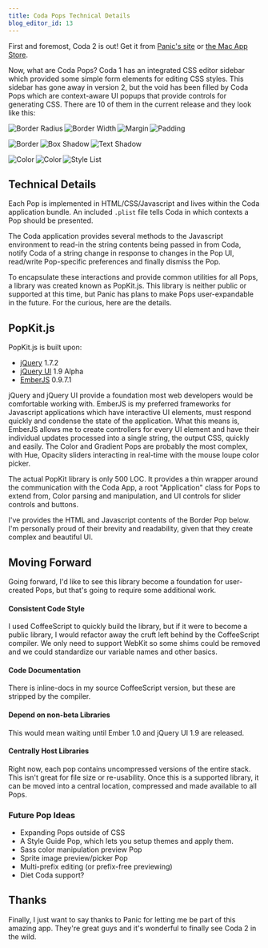 ```yaml
---
title: Coda Pops Technical Details
blog_editor_id: 13
---
```


[Panic's site]: https://panic.com/coda/
[the Mac App Store]: http://itunes.apple.com/us/app/coda-2/id499340368?mt=12
[jQuery]: http://jquery.com
[jQuery UI]: http://jqueryui.com
[EmberJS]: http://emberjs.com

First and foremost, Coda 2 is out! Get it from [Panic's site] or [the Mac App Store].

Now, what are Coda Pops? Coda 1 has an integrated CSS editor sidebar which provided some simple form elements for editing CSS styles. This sidebar has gone away in version 2, but the void has been filled by Coda Pops which are context-aware UI popups that provide controls for generating CSS. There are 10 of them in the current release and they look like this:
    
<a href="/projects/coda/radius.png"><img src="/projects/coda/radius-small.png" alt="Border Radius" align="left"></a>
<a href="/projects/coda/border-width.png"><img src="/projects/coda/border-width-small.png" alt="Border Width" align="left"></a>
<a href="/projects/coda/margin.png"><img src="/projects/coda/margin-small.png" alt="Margin" align="left"></a>
<a href="/projects/coda/padding.png"><img src="/projects/coda/padding-small.png" alt="Padding" align="left"></a>
<br clear="all">

<a href="/projects/coda/border.png"><img src="/projects/coda/border-small.png" alt="Border" align="left"></a>
<a href="/projects/coda/box-shadow.png"><img src="/projects/coda/box-shadow-small.png" alt="Box Shadow" align="left"></a>
<a href="/projects/coda/text-shadow.png"><img src="/projects/coda/text-shadow-small.png" alt="Text Shadow" align="left"></a>
<br clear="all">

<a href="/projects/coda/color.png"><img src="/projects/coda/color-small.png" alt="Color" align="left"></a>
<a href="/projects/coda/gradient.png"><img src="/projects/coda/gradient-small.png" alt="Color" align="left"></a>
<a href="/projects/coda/styles.png"><img src="/projects/coda/styles-small.png" alt="Style List" align="left"></a>
<br clear="all">

## Technical Details

Each Pop is implemented in HTML/CSS/Javascript and lives within the Coda application bundle. An included `.plist` file tells Coda in which contexts a Pop should be presented.

The Coda application provides several methods to the Javascript environment to read-in the string contents being passed in from Coda, notify Coda of a string change in response to changes in the Pop UI, read/write Pop-specific preferences and finally dismiss the Pop.

To encapsulate these interactions and provide common utilities for all Pops, a library was created known as PopKit.js. This library is neither public or supported at this time, but Panic has plans to make Pops user-expandable in the future. For the curious, here are the details.

## PopKit.js

PopKit.js is built upon:

* [jQuery] 1.7.2
* [jQuery UI] 1.9 Alpha
* [EmberJS] 0.9.7.1

jQuery and jQuery UI provide a foundation most web developers would be comfortable working with. EmberJS is my preferred frameworks for Javascript applications which have interactive UI elements, must respond quickly and condense the state of the application. What this means is, EmberJS allows me to create controllers for every UI element and have their individual updates processed into a single string, the output CSS, quickly and easily. The Color and Gradient Pops are probably the most complex, with Hue, Opacity sliders interacting in real-time with the mouse loupe color picker.

The actual PopKit library is only 500 LOC. It provides a thin wrapper around the communication with the Coda App, a root "Application" class for Pops to extend from, Color parsing and manipulation, and UI controls for slider controls and buttons.

I've provides the HTML and Javascript contents of the Border Pop below. I'm personally proud of their brevity and readability, given that they create complex and beautiful UI.

<script src="https://gist.github.com/2848655.js?file=border.html"></script>

<script src="https://gist.github.com/2848655.js?file=border.js"></script>

## Moving Forward

Going forward, I'd like to see this library become a foundation for user-created Pops, but that's going to require some additional work.

#### Consistent Code Style

I used CoffeeScript to quickly build the library, but if it were to become a public library, I would refactor away the cruft left behind by the CoffeeScript compiler. We only need to support WebKit so some shims could be removed and we could standardize our variable names and other basics.

#### Code Documentation

There is inline-docs in my source CoffeeScript version, but these are stripped by the compiler.

#### Depend on non-beta Libraries

This would mean waiting until Ember 1.0 and jQuery UI 1.9 are released.

#### Centrally Host Libraries

Right now, each pop contains uncompressed versions of the entire stack. This isn't great for file size or re-usability. Once this is a supported library, it can be moved into a central location, compressed and made available to all Pops.

### Future Pop Ideas

* Expanding Pops outside of CSS
* A Style Guide Pop, which lets you setup themes and apply them.
* Sass color manipulation preview Pop
* Sprite image preview/picker Pop
* Multi-prefix editing (or prefix-free previewing)
* Diet Coda support?

## Thanks

Finally, I just want to say thanks to Panic for letting me be part of this amazing app. They're great guys and it's wonderful to finally see Coda 2 in the wild.